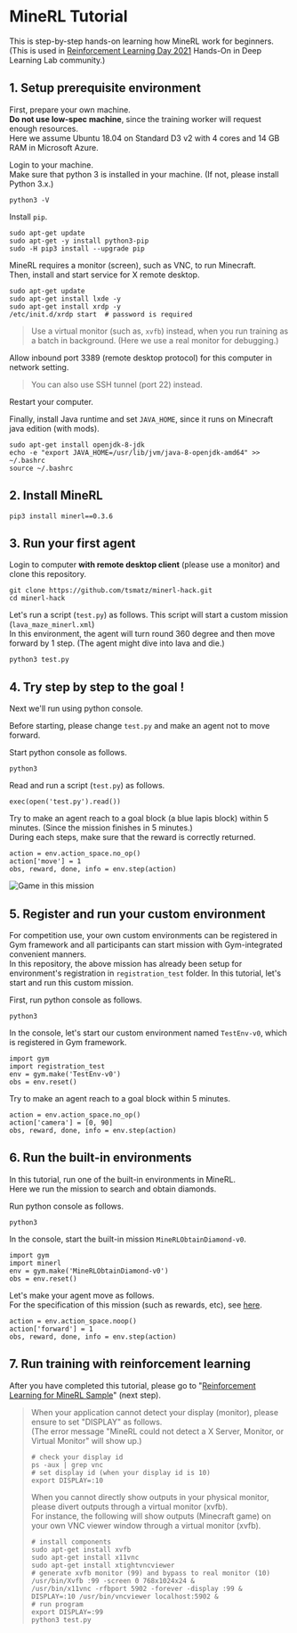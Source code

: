# MineRL Tutorial

This is step-by-step hands-on learning how MineRL work for beginners.<br>
(This is used in [Reinforcement Learning Day 2021](https://dllab.connpass.com/event/198873/) Hands-On in Deep Learning Lab community.)

## 1. Setup prerequisite environment

First, prepare your own machine.<br>
**Do not use low-spec machine**, since the training worker will request enough resources.<br>
Here we assume Ubuntu 18.04 on Standard D3 v2 with 4 cores and 14 GB RAM in Microsoft Azure.

Login to your machine.<br>
Make sure that python 3 is installed in your machine. (If not, please install Python 3.x.)

```
python3 -V
```

Install ```pip```.

```
sudo apt-get update
sudo apt-get -y install python3-pip
sudo -H pip3 install --upgrade pip
```

MineRL requires a monitor (screen), such as VNC, to run Minecraft.    
Then, install and start service for X remote desktop.

```
sudo apt-get update
sudo apt-get install lxde -y
sudo apt-get install xrdp -y
/etc/init.d/xrdp start  # password is required
```

> Use a virtual monitor (such as, ```xvfb```) instead, when you run training as a batch in background. (Here we use a real monitor for debugging.)

Allow inbound port 3389 (remote desktop protocol) for this computer in network setting.

> You can also use SSH tunnel (port 22) instead.

Restart your computer.

Finally, install Java runtime and set ```JAVA_HOME```, since it runs on Minecraft java edition (with mods).

```
sudo apt-get install openjdk-8-jdk
echo -e "export JAVA_HOME=/usr/lib/jvm/java-8-openjdk-amd64" >> ~/.bashrc
source ~/.bashrc
```

## 2. Install MineRL

```
pip3 install minerl==0.3.6
```

## 3. Run your first agent

Login to computer **with remote desktop client** (please use a monitor) and clone this repository.

```
git clone https://github.com/tsmatz/minerl-hack.git
cd minerl-hack
```

Let's run a script (```test.py```) as follows. This script will start a custom mission (```lava_maze_minerl.xml```)<br>
In this environment, the agent will turn round 360 degree and then move forward by 1 step. (The agent might dive into lava and die.)

```
python3 test.py
```

## 4. Try step by step to the goal !

Next we'll run using python console.

Before starting, please change ```test.py``` and make an agent not to move forward.

Start python console as follows.

```
python3
```

Read and run a script (```test.py```) as follows.

```
exec(open('test.py').read())
```

Try to make an agent reach to a goal block (a blue lapis block) within 5 minutes. (Since the mission finishes in 5 minutes.)<br>
During each steps, make sure that the reward is correctly returned.

```
action = env.action_space.no_op()
action['move'] = 1
obs, reward, done, info = env.step(action)
```

![Game in this mission](https://tsmatz.files.wordpress.com/2021/01/20200717_minerl_missionfile.jpg)

## 5. Register and run your custom environment

For competition use, your own custom environments can be registered in Gym framework and all participants can start mission with Gym-integrated convenient manners.<br>
In this repository, the above mission has already been setup for environment's registration in ```registration_test``` folder. In this tutorial, let's start and run this custom mission.

First, run python console as follows.

```
python3
```

In the console, let's start our custom environment named ```TestEnv-v0```, which is registered in Gym framework.

```
import gym
import registration_test
env = gym.make('TestEnv-v0')
obs = env.reset()
```

Try to make an agent reach to a goal block within 5 minutes.

```
action = env.action_space.no_op()
action['camera'] = [0, 90]
obs, reward, done, info = env.step(action)
```

## 6. Run the built-in environments

In this tutorial, run one of the built-in environments in MineRL.<br>
Here we run the mission to search and obtain diamonds.

Run python console as follows.

```
python3
```

In the console, start the built-in mission ```MineRLObtainDiamond-v0```.

```
import gym
import minerl
env = gym.make('MineRLObtainDiamond-v0')
obs = env.reset()
```

Let's make your agent move as follows.<br>
For the specification of this mission (such as rewards, etc), see [here](https://minerl.io/docs/environments/index.html#minerlobtaindiamond-v0).

```
action = env.action_space.noop()
action['forward'] = 1
obs, reward, done, info = env.step(action)
```

## 7. Run training with reinforcement learning

After you have completed this tutorial, please go to "[Reinforcement Learning for MineRL Sample](https://github.com/tsmatz/minerl-maze-sample)" (next step).

<blockquote>
When your application cannot detect your display (monitor), please ensure to set "DISPLAY" as follows.<br>
(The error message "MineRL could not detect a X Server, Monitor, or Virtual Monitor" will show up.)

```
# check your display id
ps -aux | grep vnc
# set display id (when your display id is 10)
export DISPLAY=:10
```

When you cannot directly show outputs in your physical monitor, please divert outputs through a virtual monitor (xvfb).<br>
For instance, the following will show outputs (Minecraft game) on your own VNC viewer window through a virtual monitor (xvfb).

```
# install components
sudo apt-get install xvfb
sudo apt-get install x11vnc
sudo apt-get install xtightvncviewer
# generate xvfb monitor (99) and bypass to real monitor (10)
/usr/bin/Xvfb :99 -screen 0 768x1024x24 &
/usr/bin/x11vnc -rfbport 5902 -forever -display :99 &
DISPLAY=:10 /usr/bin/vncviewer localhost:5902 &
# run program
export DISPLAY=:99
python3 test.py
```
</blockquote>
